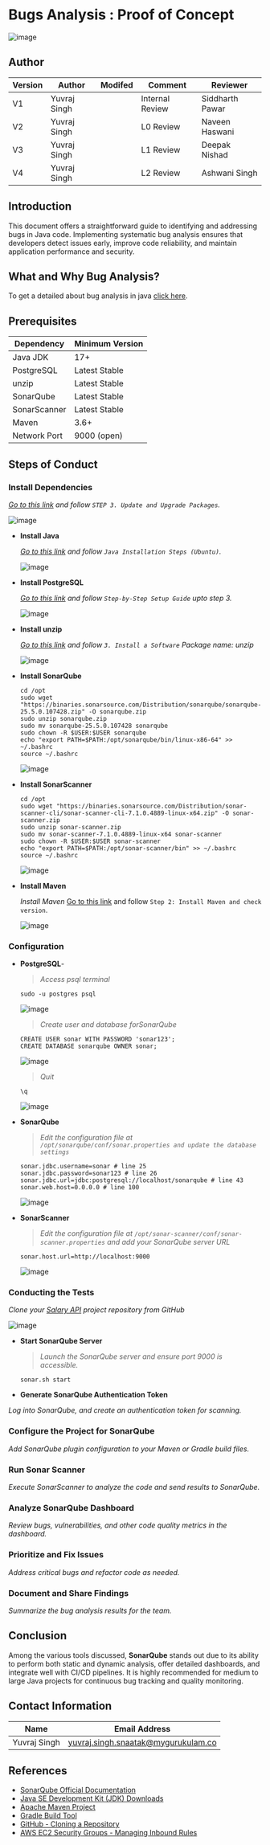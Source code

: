 # Bugs Analysis : Proof of Concept

![image](https://github.com/user-attachments/assets/e065c14b-f67c-4cc4-ac3f-15d07034cf99)


## Author
|  Version   |   Author     |  Modifed   |      Comment      |    Reviewer      |
|------------|--------------|------------|-------------------|------------------|
|  V1        | Yuvraj Singh |            | Internal Review   | Siddharth Pawar  |
|  V2        | Yuvraj Singh |            | L0 Review         | Naveen Haswani |
|  V3        | Yuvraj Singh |            | L1 Review         | Deepak Nishad |
|  V4        | Yuvraj Singh |            | L2 Review         | Ashwani Singh |

## Introduction
This document offers a straightforward guide to identifying and addressing bugs in Java code. Implementing systematic bug analysis ensures that developers detect issues early, improve code reliability, and maintain application performance and security.

## What and Why Bug Analysis?

To get a detailed about bug analysis in java [click here]().

## Prerequisites

| Dependency   | Minimum Version |
| ------------ | --------------- |
| Java JDK     | 17+             |
| PostgreSQL   | Latest Stable   |
| unzip        | Latest Stable   |
| SonarQube    | Latest Stable   |
| SonarScanner | Latest Stable   |
| Maven        | 3.6+            |
| Network Port | 9000 (open)     |


## Steps of Conduct

### Install Dependencies

  *[Go to this link](https://github.com/snaatak-Downtime-Crew/Documentation/blob/main/common_stack/operating_system/ubuntu/sop/commoncommands/README.md#1-basic-system-commands) and follow `STEP 3. Update and Upgrade Packages`.*
  
  ![image](https://github.com/user-attachments/assets/436278c3-993e-48e5-912d-01a07aed633e)

- **Install Java**

  *[Go to this link](https://github.com/snaatak-Downtime-Crew/Documentation/tree/main/common_stack/application/java/installation/guide#java-installation-steps-ubuntu) and follow `Java Installation Steps (Ubuntu)`.*
  
  ![image](https://github.com/user-attachments/assets/6bf62845-fe4d-4729-9262-eabd824893fa)

- **Install PostgreSQL**

  *[Go to this link](https://github.com/snaatak-Downtime-Crew/Documentation/tree/main/common_stack/software/postgresql/installation#step-by-step-setup-guide) and follow `Step-by-Step Setup Guide` upto step 3.*
  
  ![image](https://github.com/user-attachments/assets/f9a86130-61d8-4bb2-8592-f5991ffe24c2)

- **Install unzip**

  *[Go to this link](https://github.com/snaatak-Downtime-Crew/Documentation/tree/main/common_stack/operating_system/ubuntu/sop/softwaremanagement#3-Install-a-Software) and follow `3. Install a Software` Package name: unzip*
  
  ![image](https://github.com/user-attachments/assets/5816daf7-40d3-4094-9aa4-450d1f531782)

- **Install SonarQube**

  ```
  cd /opt
  sudo wget "https://binaries.sonarsource.com/Distribution/sonarqube/sonarqube-25.5.0.107428.zip" -O sonarqube.zip
  sudo unzip sonarqube.zip
  sudo mv sonarqube-25.5.0.107428 sonarqube
  sudo chown -R $USER:$USER sonarqube
  echo "export PATH=$PATH:/opt/sonarqube/bin/linux-x86-64" >> ~/.bashrc
  source ~/.bashrc
  ```

  ![image](https://github.com/user-attachments/assets/7e440c76-f4b5-4a1b-9240-394116cf7ed1)

- **Install SonarScanner**

  ```
  cd /opt
  sudo wget "https://binaries.sonarsource.com/Distribution/sonar-scanner-cli/sonar-scanner-cli-7.1.0.4889-linux-x64.zip" -O sonar-scanner.zip
  sudo unzip sonar-scanner.zip
  sudo mv sonar-scanner-7.1.0.4889-linux-x64 sonar-scanner
  sudo chown -R $USER:$USER sonar-scanner
  echo "export PATH=$PATH:/opt/sonar-scanner/bin" >> ~/.bashrc
  source ~/.bashrc
  ```

  ![image](https://github.com/user-attachments/assets/e863f3f2-770d-41d6-908f-8374f905f610)

- **Install Maven**

  *Install Maven* [Go to this link](https://github.com/snaatak-Downtime-Crew/Documentation/blob/main/common_stack/application/java/maven/sop/README.md#step-2-install-maven-and-check-version) and follow `Step 2: Install Maven and check version`.

  ![image](https://github.com/user-attachments/assets/149474b7-83b8-4ddb-8947-acf3497309f8)

### Configuration

- **PostgreSQL**-

  > *Access psql terminal*

  ```
  sudo -u postgres psql
  ```

  ![image](https://github.com/user-attachments/assets/7f1a4fab-a503-4bc0-b3ee-b28fa46d3a60)

  > *Create user and database forSonarQube*

  ```
  CREATE USER sonar WITH PASSWORD 'sonar123';
  CREATE DATABASE sonarqube OWNER sonar;
  ```
  
  ![image](https://github.com/user-attachments/assets/acc14c05-71e1-49fd-8d86-0b00eb909b21)

  > *Quit*
  
  ```
  \q
  ```

  ![image](https://github.com/user-attachments/assets/28c9b0c1-f5b3-4e98-8f6b-f41857ba6aef)


- **SonarQube**

  > *Edit the configuration file at `/opt/sonarqube/conf/sonar.properties and update the database settings`*
  
  ```
  sonar.jdbc.username=sonar # line 25
  sonar.jdbc.password=sonar123 # line 26
  sonar.jdbc.url=jdbc:postgresql://localhost/sonarqube # line 43
  sonar.web.host=0.0.0.0 # line 100
  ```

  ![image](https://github.com/user-attachments/assets/ad0050e0-6a00-4af4-8be9-4b13510fe6fd)

- **SonarScanner**

  > *Edit the configuration file at `/opt/sonar-scanner/conf/sonar-scanner.properties` and add your SonarQube server URL*

  ```
  sonar.host.url=http://localhost:9000
  ```

  ![image](https://github.com/user-attachments/assets/37dc2953-8948-4b2e-9361-d57f892e43d6)

### Conducting the Tests  

*Clone your [Salary API](https://github.com/OT-MICROSERVICES/salary-api.git) project repository from GitHub*

![image](https://github.com/user-attachments/assets/21c5c5ae-14d0-4d86-b769-8f5e47a305a8)

- **Start SonarQube Server**  

  > *Launch the SonarQube server and ensure port 9000 is accessible.*

  ```
  sonar.sh start
  ```

  
- **Generate SonarQube Authentication Token**  

*Log into SonarQube, and create an authentication token for scanning.*

### Configure the Project for SonarQube  

*Add SonarQube plugin configuration to your Maven or Gradle build files.*

### Run Sonar Scanner  

*Execute SonarScanner to analyze the code and send results to SonarQube.*

### Analyze SonarQube Dashboard  

*Review bugs, vulnerabilities, and other code quality metrics in the dashboard.*

### Prioritize and Fix Issues  

*Address critical bugs and refactor code as needed.*

### Document and Share Findings  

*Summarize the bug analysis results for the team.*


## Conclusion  
Among the various tools discussed, **SonarQube** stands out due to its ability to perform both static and dynamic analysis, offer detailed dashboards, and integrate well with CI/CD pipelines. It is highly recommended for medium to large Java projects for continuous bug tracking and quality monitoring.

## Contact Information  

| Name          | Email Address                              |  
|---------------|--------------------------------------------|  
| Yuvraj Singh  | yuvraj.singh.snaatak@mygurukulam.co         |  

## References  

- [SonarQube Official Documentation](https://docs.sonarqube.org/latest/)  
- [Java SE Development Kit (JDK) Downloads](https://www.oracle.com/java/technologies/javase-jdk11-downloads.html)  
- [Apache Maven Project](https://maven.apache.org/)  
- [Gradle Build Tool](https://gradle.org/)  
- [GitHub - Cloning a Repository](https://docs.github.com/en/repositories/creating-and-managing-repositories/cloning-a-repository)  
- [AWS EC2 Security Groups - Managing Inbound Rules](https://docs.aws.amazon.com/AWSEC2/latest/UserGuide/using-network-security.html#security-group-rules)  
